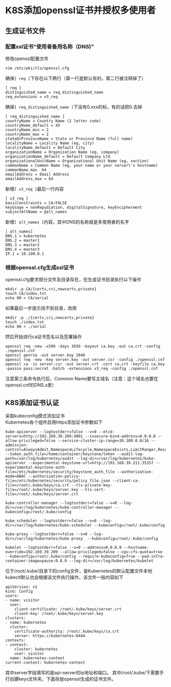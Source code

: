 # K8S添加openssl证书并授权多使用者

## 生成证书文件

### 配置ssl证书"使用者备用名称（DNS)"
修改openssl配置文件
```
vim /etc/pki/tls/openssl.cfg
```
确保`[ req ]`下存在以下两行（第一行是默认有的，第二行被注释掉了）
```
[ req ]
distinguished_name = req_distinguished_name
req_extensions = v3_req
```
确保`[ req_distinguished_name ]`下没有0.xxx的标，有的话把0.去掉
```
[ req_distinguished_name ]
countryName = Country Name (2 letter code)
countryName_default = XX
countryName_min = 2
countryName_max = 2
stateOrProvinceName = State or Province Name (full name)
localityName = Locality Name (eg, city)
localityName_default = Default City
organizationName = Organization Name (eg, company)
organizationName_default = Default Company Ltd
organizationalUnitName = Organizational Unit Name (eg, section)
commonName = Common Name (eg, your name or your server\'s hostname)
commonName_max  64
emailAddress = Email Address
emailAddress_max = 64
```
新增`[ v3_req ]`最后一行内容
```
[ v3_req ]
basicConstraints = CA:FALSE
keyUsage = nonRepudiation, digitalSignature, keyEncipherment
subjectAltName = @alt_names
```
新增`[ alt_names ]`内容，其中DNS的名称就是多使用者的名字
```
[ alt_names]
DNS.1 = kubernetes
DNS.2 = master1
DNS.3 = master2
DNS.4 = master3
IP.1 = 10.100.0.1
```
### 根据openssl.cfg生成ssl证书
openssl.cfg要求部分文件及目录存在，在生成证书目录执行以下操作
```
mkdir -p CA/{certs,cri,newcerts,private}
touch CA/index.txt
echo 00 > CA/serial
```
如果最后一步提示找不到目录，改用
```
mkdir -p ./{certs,cri,newcerts,private}
touch ./index.txt
echo 00 > ./serial
```

然后开始进行ca证书签名以及签署操作
```
openssl req -new -x509 -days 3650 -keyout ca.key -out ca.crt -config ./openssl.cnf
openssl genrsa -out server.key 2048
openssl req -new -key server.key -out server.csr -config ./openssl.cnf
openssl ca -in server.csr -out server.crt -cert ca.crt -keyfile ca.key -passin pass:secret -batch -extensions v3_req -config ./openssl.cnf
```
注意第三条命令执行后，Common Name要写主域名（注意：这个域名也要在openssl.cnf的DNS.x里）

## K8S添加证书认证
采取kubeconfig模式添加证书  
Kubernetes各个组件启用https添加证书参数如下
```
kube-apiserver --logtostderr=false --v=0 --etcd-servers=http://192.169.39.209:4001 --insecure-bind-address=0.0.0.0 --allow-privileged=false --service-cluster-ip-range=10.100.0.0/16 --admission-control=AlwaysAdmit,NamespaceLifecycle,NamespaceExists,LimitRanger,ResourceQuota --token_auth_file=/home/container/keystone/token --audit-log-path=/var/log/kubernetes/audit --log-dir=/var/log/kubernetes/kube-apiserver --experimental-keystone-url=http://192.169.39.211:35357 --experimental-keystone-auth-file=/etc/kubernetes/security/keystone_auth_file --authorization-mode=ABAC --authorization-policy-file=/etc/kubernetes/security/policy_file.json --client-ca-file=/root/.kube/keys/ca.crt --tls-private-key-file=/root/.kube/keys/server.key --tls-cert-file=/root/.kube/keys/server.crt

kube-controller-manager --logtostderr=false --v=0 --log-dir=/var/log/kubernetes/kube-controller-manager --kubeconfig=/root/.kube/config

kube-scheduler --logtostderr=false --v=0 --log-dir=/var/log/kubernetes/kube-scheduler --kubeconfig=/root/.kube/config

kube-proxy --logtostderr=false --v=0 --log-dir=/var/log/kubernetes/kube-proxy  --kubeconfig=/root/.kube/config

kubelet --logtostderr=false --v=0 --address=0.0.0.0 --hostname-override=192.169.39.209 --allow-privileged=false --cpu-cfs-quota=true --kubeconfig=/root/.kube/config --require-kubeconfig=True --pod-infra-container-image=pause:0.8.0 --log-dir=/var/log/kubernetes/kubelet
```
位于/root/.kube/目录下的config文件，是Kubernetes的默认配置文件本地kubectl默认也会根据该文件执行操作，该文件一般内容如下
```
apiVersion: v1
kind: Config
users:
- name: visitor
  user:
    client-certificate: /root/.kube/keys/server.crt
    client-key: /root/.kube/keys/server.key
clusters:
- name: kubernetes
  cluster:
    certificate-authority: /root/.kube/keys/ca.crt
    server: https://kubernetes:6444
contexts:
- context:
    cluster: kubernetes
    user: visitor
  name: kubernetes-context
current-context: kubernetes-context
```
其中server字段填写的是api-server的ip地址和端口。
其中/root/.kube/下需要手打创建keys文件夹，下面存放openssl生成的证书文件。
